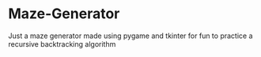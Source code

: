 # Maze-Generator
Just a maze generator made using pygame and tkinter for fun to practice a recursive backtracking algorithm
